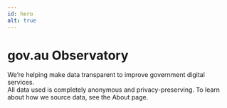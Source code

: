 ```yaml
---
id: hero
alt: true
---
```


# gov.au Observatory

We’re helping make data transparent to improve government digital services.  
All data used is completely anonymous and privacy-preserving. To learn about how we source data, see the About page.
